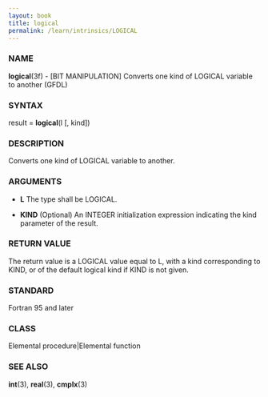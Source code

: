 ```yaml
---
layout: book
title: logical
permalink: /learn/intrinsics/LOGICAL
---
```

### NAME

__logical__(3f) - \[BIT MANIPULATION\] Converts one kind of LOGICAL variable to another
(GFDL)

### SYNTAX

result = __logical__(l \[, kind\])

### DESCRIPTION

Converts one kind of LOGICAL variable to another.

### ARGUMENTS

  - __L__
    The type shall be LOGICAL.

  - __KIND__
    (Optional) An INTEGER initialization expression indicating the kind
    parameter of the result.

### RETURN VALUE

The return value is a LOGICAL value equal to L, with a kind
corresponding to KIND, or of the default logical kind if KIND is not
given.

### STANDARD

Fortran 95 and later

### CLASS

Elemental procedure\|Elemental function

### SEE ALSO

__int__(3), __real__(3), __cmplx__(3)
